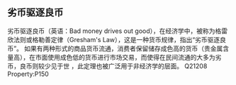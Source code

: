 劣币驱逐良币
---

劣币驱逐良币（英语：Bad money drives out good），在经济学中，被称为格雷欣法则或格勒善定律（Gresham's Law），这是一种货币规律，指出“劣币驱逐良币”。 如果有两种形式的商品货币流通，消费者保留储存成色高的货币（贵金属含量高），在市面使用成色低的货币进行市场交易，而使得在民间流通的大多为劣币，良币则较少见于世 ，此定理也被广泛用于非经济学的层面。
Q21208
Property:P150